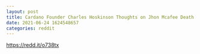 ```yaml
--- 
layout: post 
title: Cardano Founder Charles Hoskinson Thoughts on Jhon Mcafee Death 
date: 2021-06-24 1624548657 
categories: reddit 
--- 
```

https://redd.it/o738tx